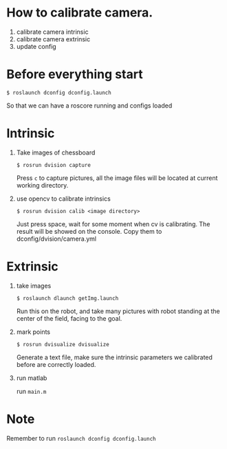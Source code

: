 How to calibrate camera.
===

1. calibrate camera intrinsic
2. calibrate camera extrinsic
3. update config


Before everything start
===
```
$ roslaunch dconfig dconfig.launch
```
So that we can have a roscore running and configs loaded

Intrinsic
===

1. Take images of chessboard
    
    ```
    $ rosrun dvision capture
    ```
    Press `c` to capture pictures, all the image files will be located at current working directory.

2. use opencv to calibrate intrinsics
     
     ```
     $ rosrun dvision calib <image directory>
     ```
    Just press space, wait for some moment when cv is calibrating.
    The result will be showed on the console. Copy them to dconfig/dvision/camera.yml


Extrinsic
===

1. take images
    
    ```
    $ roslaunch dlaunch getImg.launch
    ```

    Run this on the robot, and take many pictures with robot standing at the center of the field, facing to the goal.

2. mark points
    
    ```
    $ rosrun dvisualize dvisualize

    ```
    Generate a text file, make sure the intrinsic parameters we calibrated before are correctly loaded.
    

3. run matlab
    
    run `main.m`

Note
===

Remember to run `roslaunch dconfig dconfig.launch`
